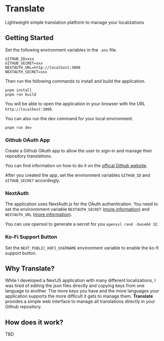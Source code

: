 # Translate

Lightweight simple translation platform to manage your localizations

## Getting Started

Set the following environment variables in the `.env` file.

```
GITHUB_ID=xxx
GITHUB_SECRET=xxx
NEXTAUTH_URL=http://localhost:3000
NEXTAUTH_SECRET=xxx
```

Then run the following commands to install and build the application.

```
pnpm install
pnpm run build
```

You will be able to open the application in your browser with the URL `http://localhost:3000`.

You can also run the dev command for your local environment.

```
pnpm run dev
```

### Github OAuth App

Create a Github OAuth app to allow the user to sign-in and manage their repository translations.

You can find information on how to do it on the [offical Github website](https://docs.github.com/en/apps/oauth-apps/building-oauth-apps/creating-an-oauth-app).

After you created the app, set the environment variables `GITHUB_ID` and `GITHUB_SECRET` accordingly.

### NextAuth

The application uses NextAuth.js for the OAuth authentication. You need to set the environmment variable `NEXTAUTH_SECRET` ([more information](https://next-auth.js.org/configuration/options#secret)) and `NEXTAUTH_URL` ([more information](https://next-auth.js.org/configuration/options#nextauth_url)).

You can use openssl to generate a secret for you `openssl rand -base64 32`.

### Ko-Fi Support Button

Set the `NEXT_PUBLIC_KOFI_USERNAME` environment variable to enable the ko-fi support button.

## Why Translate?

While I developed a NextJS application with many different localizations, I was tired of editing the json files directly and copying keys from one language to another. The more keys you have and the more languages your application supports the more difficult it gets to manage them. **Translate** provides a simple web interface to manage all translations directly in your Github repository.

## How does it work?

TBD
